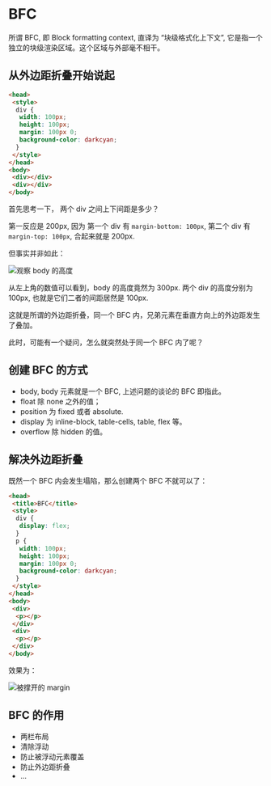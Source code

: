 # BFC

所谓 BFC, 即 Block formatting context, 直译为 “块级格式化上下文”, 它是指一个独立的块级渲染区域。这个区域与外部毫不相干。

## 从外边距折叠开始说起

```html
<head>
 <style>
  div {
   width: 100px;
   height: 100px;
   margin: 100px 0;
   background-color: darkcyan;
  }
 </style>
</head>
<body>
 <div></div>
 <div></div>
</body>
```

首先思考一下， 两个 div 之间上下间距是多少？

第一反应是 200px, 因为 第一个 div 有 `margin-bottom: 100px`, 第二个 div 有 `margin-top: 100px`, 合起来就是 200px.

但事实并非如此：

![观察 body 的高度](https://img-blog.csdnimg.cn/20210612175428892.png)

从左上角的数值可以看到，body 的高度竟然为 300px. 两个 div 的高度分别为 100px, 也就是它们二者的间距居然是 100px.

这就是所谓的外边距折叠，同一个 BFC 内，兄弟元素在垂直方向上的外边距发生了叠加。

此时，可能有一个疑问，怎么就突然处于同一个 BFC 内了呢？

## 创建 BFC 的方式

- body, body 元素就是一个 BFC, 上述问题的谈论的 BFC 即指此。
- float 除 none 之外的值；
- position 为 fixed 或者 absolute.
- display 为 inline-block, table-cells, table, flex 等。
- overflow 除 hidden 的值。

## 解决外边距折叠

既然一个 BFC 内会发生塌陷，那么创建两个 BFC 不就可以了：

```html
<head>
 <title>BFC</title>
 <style>
  div {
   display: flex;
  }
  p {
   width: 100px;
   height: 100px;
   margin: 100px 0;
   background-color: darkcyan;
  }
 </style>
</head>
<body>
 <div>
  <p></p>
 </div>
 <div>
  <p></p>
 </div>
</body>
```

效果为：

![被撑开的 margin](https://img-blog.csdnimg.cn/20210612180414785.png)

## BFC 的作用

- 两栏布局
- 清除浮动
- 防止被浮动元素覆盖
- 防止外边距折叠
- ...
